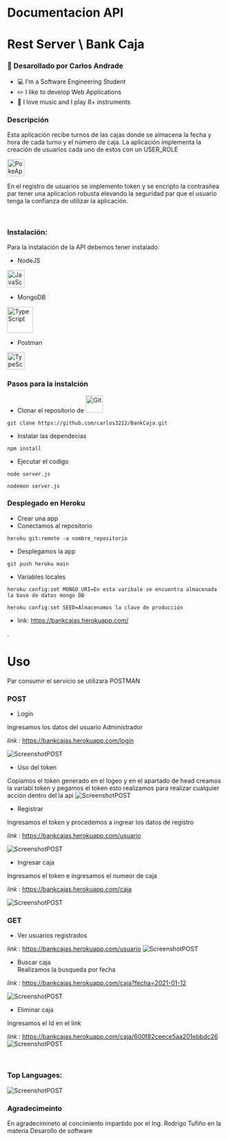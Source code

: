 # Documentacion API
#  Rest Server \ Bank Caja

### 👋 Desarollado por Carlos Andrade

- 💻 I’m a Software Engineering Student
- ✏️ I like to develop Web Applications
- 🎹 I love music and I play 8+ instruments


### Descripción
Esta  aplicación recibe turnos de las cajas donde se almacena la fecha  y  hora de cada turno y el número de caja.
La  aplicación implementa  la creación de usuarios cada uno de estos con un USER_ROLE


<a href="https://rodrigo.onrender.com/" target="_blank"><img  alt="PokeApp" height="40px" src="https://raw.githubusercontent.com/8rb/Portfolio/master/public/images/Rodrigo%20Favicon.ico" /></a>

En el registro de usuarios se implemento token y se encripto la contrasñea  par tener una aplicacion robusta elevando la seguridad par que el usuario tenga la confianza de utilizar la aplicación. 

<br/>

### Instalación:
Para la instalación de la API debemos tener  instalado:
- NodeJS
 
<img alt="JavaScript" height="40px" src="https://upload.wikimedia.org/wikipedia/commons/9/99/Unofficial_JavaScript_logo_2.svg" />

- MongoDB

<img alt="TypeScript" height="60px" src="https://victorroblesweb.es/wp-content/uploads/2016/11/mongodb.png" />

- Postman

<img alt="TypeScript" height="40px" src="https://miro.medium.com/max/3416/1*Txf8ugHH_MlHPM8JU6hT5w.jpeg" />


### Pasos para la instalción
- Clonar el repositorio de <img alt="Git" height="40px" src="https://raw.githubusercontent.com/github/explore/80688e429a7d4ef2fca1e82350fe8e3517d3494d/topics/git/git.png" />
```
git clone https://github.com/carlos3212/BankCaja.git
```
- Instalar las dependecias
```
npm install
```
- Ejecutar el codigo
```
node server.js
```
```
nodemon server.js
```

### Desplegado en Heroku
- Crear una app
- Conectamos al repositorio
```
heroku git:remote -a nombre_repositorio
```
- Desplegamos la app
```
git push heroku main
```
- Variables locales
```
heroku config:set MONGO_URI=En esta varibale se encuentra almacenada la base de datos mongo DB 
```
```
heroku config:set SEED=Almacenamos la clave de producción
```
- link:  https://bankcajas.herokuapp.com/


.
# Uso

Par consumir el servicio se  utilizara POSTMAN


### POST
- Login

Ingresamos los datos del  usuario Administrador

_link_ : https://bankcajas.herokuapp.com/login

![ScreenshotPOST](assets/post_login.JPG)

- Uso del token

Copiamos el token generado en el logeo y en el apartado de head creamos la variabl token y pegamos el token esto realizamos para realizar cualquier acción dentro del la api
![ScreenshotPOST](assets/get_registro.JPG)
-  Registrar

Ingresamos el token y procedemos a ingrear los datos de registro

_link_ : https://bankcajas.herokuapp.com/usuario

![ScreenshotPOST](assets/ver_usuarios.JPG)

- Ingresar caja

Ingresamos el token e ingresamos el numeor de caja

_link_ : https://bankcajas.herokuapp.com/caja

![ScreenshotPOST](assets/post_caja.JPG)

### GET
- Ver usuarios registrados

_link_ : https://bankcajas.herokuapp.com/usuario
![ScreenshotPOST](assets/post_registro.JPG)


- Buscar caja  
Realizamos la busqueda por fecha

_link_ : https://bankcajas.herokuapp.com/caja?fecha=2021-01-12

![ScreenshotPOST](assets/get_cajaecha.JPG)
- Eliminar caja

Ingresamos el Id en el link

_link_ : https://bankcajas.herokuapp.com/caja/600f82ceece5aa201ebbdc26
![ScreenshotPOST](assets/delet_delet.JPG)



<br/>

### Top Languages:

![ScreenshotPOST](assets/lenguaje.JPG)


### Agradecimeinto

En agradecimineto al concimiento  impartido por el  Ing. Rodrigo Tufiño en la materia Desarollo de software 
